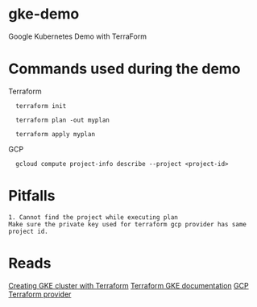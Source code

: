 # gke-demo
Google Kubernetes Demo with TerraForm

# Commands used during the demo
  Terraform
  
      terraform init

      terraform plan -out myplan

      terraform apply myplan

  GCP
      
      gcloud compute project-info describe --project <project-id>
      
# Pitfalls
    1. Cannot find the project while executing plan
    Make sure the private key used for terraform gcp provider has same project id.
   
     
    

# Reads
[Creating GKE cluster with Terraform](https://medium.com/@timhberry/learn-terraform-by-deploying-a-google-kubernetes-engine-cluster-a29071d9a6c2)
[Terraform GKE documentation](https://www.terraform.io/docs/providers/google/r/container_cluster.html)
[GCP Terraform provider](https://www.terraform.io/docs/providers/google/index.html)
